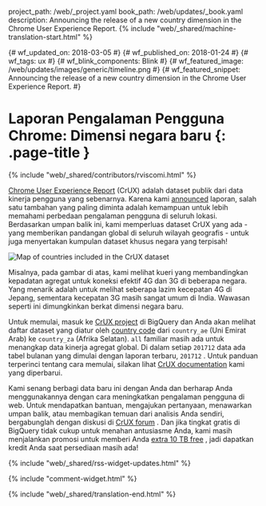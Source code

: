 project_path: /web/_project.yaml
book_path: /web/updates/_book.yaml
description: Announcing the release of a new country dimension in the Chrome User Experience Report.
{% include "web/_shared/machine-translation-start.html" %}

{# wf_updated_on: 2018-03-05 #}
{# wf_published_on: 2018-01-24 #}
{# wf_tags: ux #}
{# wf_blink_components: Blink #}
{# wf_featured_image: /web/updates/images/generic/timeline.png #}
{# wf_featured_snippet: Announcing the release of a new country dimension in the Chrome User Experience Report. #}

# Laporan Pengalaman Pengguna Chrome: Dimensi negara baru {: .page-title }

{% include "web/_shared/contributors/rviscomi.html" %}

<div class="clearfix"></div>

[Chrome User Experience Report](/web/tools/chrome-user-experience-report/) (CrUX) adalah dataset publik dari data kinerja pengguna yang sebenarnya. Karena kami [announced](https://blog.chromium.org/2017/10/introducing-chrome-user-experience-report.html) laporan, salah satu tambahan yang paling diminta adalah kemampuan untuk lebih memahami perbedaan pengalaman pengguna di seluruh lokasi. Berdasarkan umpan balik ini, kami memperluas dataset CrUX yang ada - yang memberikan pandangan global di seluruh wilayah geografis - untuk juga menyertakan kumpulan dataset khusus negara yang terpisah!

<img src="/web/updates/images/2018/01/crux-countries.png"
    alt="Map of countries included in the CrUX dataset"/>

Misalnya, pada gambar di atas, kami melihat kueri yang membandingkan kepadatan agregat untuk koneksi efektif 4G dan 3G di beberapa negara. Yang menarik adalah untuk melihat seberapa lazim kecepatan 4G di Jepang, sementara kecepatan 3G masih sangat umum di India. Wawasan seperti ini dimungkinkan berkat dimensi negara baru.

Untuk memulai, masuk ke [CrUX project](https://bigquery.cloud.google.com/dataset/chrome-ux-report:all) di BigQuery dan Anda akan melihat daftar dataset yang diatur oleh [country code](https://en.wikipedia.org/wiki/ISO_3166-1_alpha-2) dari `country_ae` (Uni Emirat Arab) ke `country_za` (Afrika Selatan). `all` familiar masih ada untuk menangkap data kinerja agregat global. Di dalam setiap `201712` data ada tabel bulanan yang dimulai dengan laporan terbaru, `201712` . Untuk panduan terperinci tentang cara memulai, silakan lihat [CrUX documentation](/web/tools/chrome-user-experience-report/) kami yang diperbarui.

Kami senang berbagi data baru ini dengan Anda dan berharap Anda menggunakannya dengan cara meningkatkan pengalaman pengguna di web. Untuk mendapatkan bantuan, mengajukan pertanyaan, menawarkan umpan balik, atau membagikan temuan dari analisis Anda sendiri, bergabunglah dengan diskusi di [CrUX forum](https://groups.google.com/a/chromium.org/forum/#!forum/chrome-ux-report) . Dan jika tingkat gratis di BigQuery tidak cukup untuk menahan antusiasme Anda, kami masih menjalankan promosi untuk memberi Anda [extra 10 TB free](https://docs.google.com/forms/d/e/1FAIpQLSeMYnz93JQuO7rPewVrKpLfxO7JREOysti0CQyRo31bc7cXHA/viewform) , jadi dapatkan kredit Anda saat persediaan masih ada!

{% include "web/_shared/rss-widget-updates.html" %}

{% include "comment-widget.html" %}

{% include "web/_shared/translation-end.html" %}